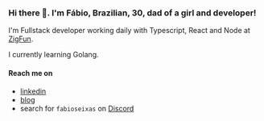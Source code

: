 ### Hi there 👋. I'm Fábio, Brazilian, 30, dad of a girl and developer!

I'm Fullstack developer working daily with Typescript, React and Node at [ZigFun](https://zig.fun/en/).

I currently learning Golang.

#### Reach me on

- [linkedin](https://www.linkedin.com/in/fabioseixas/)
- [blog](https://pubbles.hashnode.dev/)
- search for `fabioseixas` on [Discord](https://discord.com/)
